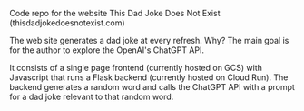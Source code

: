 Code repo for the website This Dad Joke Does Not Exist (thisdadjokedoesnotexist.com)


The web site generates a dad joke at every refresh. Why? The main goal is for the author to explore the OpenAI's ChatGPT API.

It consists of a single page frontend (currently hosted on GCS) with Javascript that runs a Flask backend (currently hosted on Cloud Run). The backend generates a random word and calls the ChatGPT API with a prompt for a dad joke relevant to that random word. 
